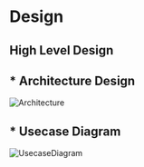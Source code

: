 # Design

## High Level Design 
## * Architecture Design
![Architecture](https://github.com/goutami8989/Stepin_Movie-Ticket-Booking-System/blob/main/2_Architecture/highlevel.png)

## * Usecase Diagram
![UsecaseDiagram](https://github.com/goutami8989/Stepin_Movie-Ticket-Booking-System/blob/main/2_Architecture/Usecasehdl.png)
